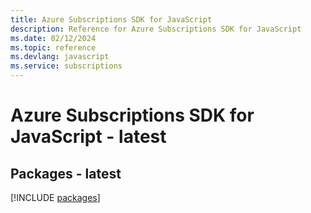 ```yaml
---
title: Azure Subscriptions SDK for JavaScript
description: Reference for Azure Subscriptions SDK for JavaScript
ms.date: 02/12/2024
ms.topic: reference
ms.devlang: javascript
ms.service: subscriptions
---
```

# Azure Subscriptions SDK for JavaScript - latest
## Packages - latest
[!INCLUDE [packages](subscriptions-index.md)]
